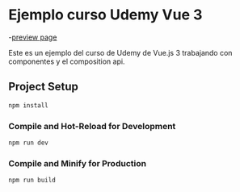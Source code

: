 # Ejemplo curso Udemy Vue 3

-[preview page](https://moonlit-pegasus-449a27.netlify.app/)

Este es un ejemplo del curso de Udemy de Vue.js 3 trabajando con componentes y el composition api.

## Project Setup

```sh
npm install
```

### Compile and Hot-Reload for Development

```sh
npm run dev
```

### Compile and Minify for Production

```sh
npm run build
```

